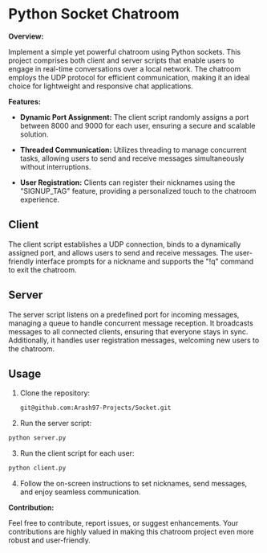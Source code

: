 # Python Socket Chatroom

**Overview:**

Implement a simple yet powerful chatroom using Python sockets. This project comprises both client and server scripts that enable users to engage in real-time conversations over a local network. The chatroom employs the UDP protocol for efficient communication, making it an ideal choice for lightweight and responsive chat applications.

**Features:**

- **Dynamic Port Assignment:** The client script randomly assigns a port between 8000 and 9000 for each user, ensuring a secure and scalable solution.

- **Threaded Communication:** Utilizes threading to manage concurrent tasks, allowing users to send and receive messages simultaneously without interruptions.

- **User Registration:** Clients can register their nicknames using the "SIGNUP_TAG" feature, providing a personalized touch to the chatroom experience.

## Client

The client script establishes a UDP connection, binds to a dynamically assigned port, and allows users to send and receive messages. The user-friendly interface prompts for a nickname and supports the "!q" command to exit the chatroom.

## Server

The server script listens on a predefined port for incoming messages, managing a queue to handle concurrent message reception. It broadcasts messages to all connected clients, ensuring that everyone stays in sync. Additionally, it handles user registration messages, welcoming new users to the chatroom.

## Usage

1. Clone the repository:

   ```bash
   git@github.com:Arash97-Projects/Socket.git
   ```

2. Run the server script:

  ```bash
  python server.py
  ```

3. Run the client script for each user:

  ```bash
  python client.py
  ```

4. Follow the on-screen instructions to set nicknames, send messages, and enjoy seamless communication.

**Contribution:**

Feel free to contribute, report issues, or suggest enhancements. Your contributions are highly valued in making this chatroom project even more robust and user-friendly.
